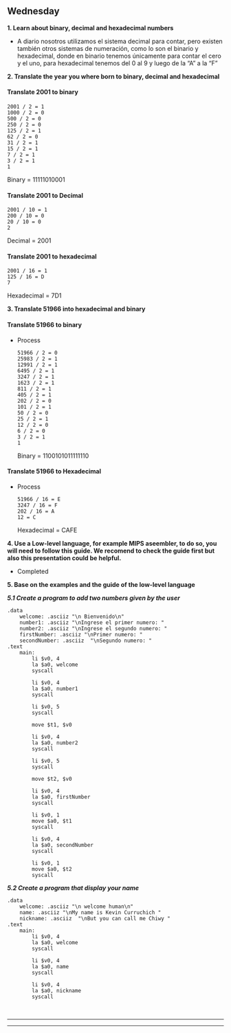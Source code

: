 ## Wednesday

**1. Learn about binary, decimal and hexadecimal numbers**

- A diario nosotros utilizamos el sistema decimal para contar, pero existen también otros sistemas de numeración, como lo son el binario y hexadecimal, donde en binario tenemos únicamente para contar el cero y el uno, para hexadecimal tenemos del 0 al 9 y luego de la “A” a la “F”

**2. Translate the year you where born to binary, decimal and hexadecimal**

#### Translate 2001 to binary

```
2001 / 2 = 1
1000 / 2 = 0
500 / 2 = 0
250 / 2 = 0
125 / 2 = 1
62 / 2 = 0
31 / 2 = 1
15 / 2 = 1
7 / 2 = 1
3 / 2 = 1
1
```

Binary = 11111010001

#### Translate 2001 to Decimal

```
2001 / 10 = 1
200 / 10 = 0
20 / 10 = 0
2
```

Decimal = 2001

#### Translate 2001 to hexadecimal

```
2001 / 16 = 1
125 / 16 = D
7
```

Hexadecimal = 7D1

**3. Translate 51966 into hexadecimal and binary**

#### Translate 51966 to binary

- Process
  ```
  51966 / 2 = 0
  25983 / 2 = 1
  12991 / 2 = 1
  6495 / 2 = 1
  3247 / 2 = 1
  1623 / 2 = 1
  811 / 2 = 1
  405 / 2 = 1
  202 / 2 = 0
  101 / 2 = 1
  50 / 2 = 0
  25 / 2 = 1
  12 / 2 = 0
  6 / 2 = 0
  3 / 2 = 1
  1
  ```
  Binary = 1100101011111110

#### Translate 51966 to Hexadecimal

- Process
  ```
  51966 / 16 = E
  3247 / 16 = F
  202 / 16 = A
  12 = C
  ```
  Hexadecimal = CAFE

**4. Use a Low-level language, for example MIPS aseembler, to do so, you will need to follow this guide. We recomend to check the guide first but also this presentation could be helpful.**

- Completed

**5. Base on the examples and the guide of the low-level language**

**_5.1 Create a program to add two numbers given by the user_**

```
.data
	welcome: .asciiz "\n Bienvenido\n"
	number1: .asciiz "\nIngrese el primer numero: "
	number2: .asciiz "\nIngrese el segundo numero: "
	firstNumber: .asciiz "\nPrimer numero: "
	secondNumber: .asciiz  "\nSegundo numero: "
.text
	main:
		li $v0, 4
		la $a0, welcome
		syscall

		li $v0, 4
		la $a0, number1
		syscall

		li $v0, 5
		syscall

		move $t1, $v0

		li $v0, 4
		la $a0, number2
		syscall

		li $v0, 5
		syscall

		move $t2, $v0

		li $v0, 4
		la $a0, firstNumber
		syscall

		li $v0, 1
		move $a0, $t1
		syscall

		li $v0, 4
		la $a0, secondNumber
		syscall

		li $v0, 1
		move $a0, $t2
		syscall
```

**_5.2 Create a program that display your name_**

```
.data
	welcome: .asciiz "\n welcome human\n"
	name: .asciiz "\nMy name is Kevin Curruchich "
	nickname: .asciiz  "\nBut you can call me Chiwy "
.text
	main:
		li $v0, 4
		la $a0, welcome
		syscall

		li $v0, 4
		la $a0, name
		syscall

		li $v0, 4
		la $a0, nickname
		syscall
```

<br>
<hr>
<hr>
<br>
